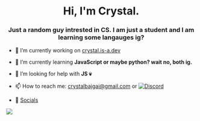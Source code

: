 <h1 align="center">Hi, I'm Crystal.</h1>
<h3 align="center">Just a random guy intrested in CS. I am just a student and I am learning some langauges ig?</h3>

- 🔭 I’m currently working on <a href="https://crystal.is-a.dev/" target="_blank">crystal.is-a.dev</a>

- 🌱 I’m currently learning **JavaScript or maybe python? wait no, both ig.**

- 🤝 I’m looking for help with **JS 💀**

- 📫 How to reach me: <a href="mailto:crystalbajgai@gmail.com">crystalbajgai@gmail.com</a> or [![Discord](https://img.shields.io/badge/Discord-%237289DA.svg?logo=discord&logoColor=white)](https://discord.com/users/733166420510375936) 

- 📱 <a href="https://linktr.ee/crystalbajgai" target="_black">Socials</a>

 ![](https://quotes-github-readme.vercel.app/api?type=horizontal&theme=radical)
